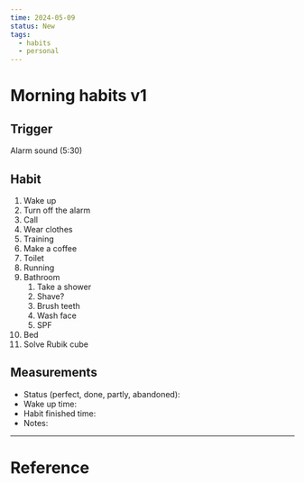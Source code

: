 ```yaml
---
time: 2024-05-09
status: New
tags:
  - habits
  - personal
---
```


# Morning habits v1
## Trigger
Alarm sound (5:30)
## Habit
1. Wake up
2. Turn off the alarm
3. Call
4. Wear clothes
5. Training
6. Make a coffee
7. Toilet
8. Running
9. Bathroom
	1. Take a shower
	2. Shave?
	3. Brush teeth
	4. Wash face
	5. SPF
10. Bed
11. Solve Rubik cube
## Measurements
- Status (perfect, done, partly, abandoned): 
- Wake up time: 
- Habit finished time: 
- Notes: 
***
# Reference

